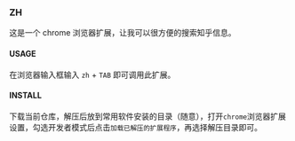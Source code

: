 ### ZH

这是一个 chrome 浏览器扩展，让我可以很方便的搜索知乎信息。

#### USAGE

在浏览器输入框输入 `zh` + `TAB` 即可调用此扩展。

#### INSTALL

下载当前仓库，解压后放到常用软件安装的目录（随意），打开`chrome`浏览器扩展设置，勾选开发者模式后点击`加载已解压的扩展程序`，再选择解压目录即可。
